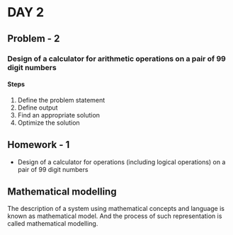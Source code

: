 # DAY 2
## Problem - 2
### Design of a calculator for arithmetic operations on a pair of 99 digit numbers
#### Steps
1. Define the problem statement
2. Define output
3. Find an appropriate solution
4. Optimize the solution
## Homework - 1
+ Design of a calculator for operations (including logical operations) on a pair of 99 digit numbers


## Mathematical modelling
The description of a system using mathematical concepts and language is known as mathematical model.
And the process of such representation is called mathematical modelling.